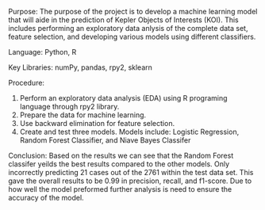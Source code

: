 Purpose: The purpose of the project is to develop a machine learning model that will aide in the prediction of Kepler Objects of Interests (KOI). This includes performing an exploratory data anlysis of the complete data set, feature selection, and developing various models using different classifiers.

Language: Python, R

Key Libraries: numPy, pandas, rpy2, sklearn

Procedure:

1. Perform an exploratory data analysis (EDA) using R programing language through rpy2 library.
2. Prepare the data for machine learning.
3. Use backward elimination for feature selection.
4. Create and test three models. Models include: Logistic Regression, Random Forest Classifier, and Niave Bayes Classifer

Conclusion: Based on the results we can see that the Random Forest classifer yeilds the best results compared to the other models. Only incorrectly predicting 21 cases out of the 2761 within the test data set. This gave the overall results to be 0.99 in precision, recall, and f1-score. Due to how well the model preformed further analysis is need to ensure the accuracy of the model.
